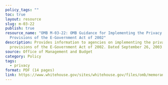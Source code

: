 ```yaml
---
policy_tags: ""
toc: true
layout: resource
slug: m-03-22
publish: true
resource_name: "OMB M-03-22: OMB Guidance for Implementing the Privacy
  Provisions of the E-Government Act of 2002"
description: Provides information to agencies on implementing the privacy
  provisions of the E-Government Act of 2002. Dated September 26, 2003.
source: Office of Management and Budget
category: Policy
tags:
  - privacy
format: PDF (14 pages)
link: https://www.whitehouse.gov/sites/whitehouse.gov/files/omb/memoranda/2003/m03_22.pdf
---
```

